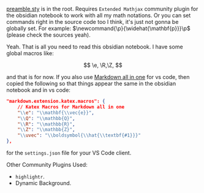 [preamble.sty](https://github.com/wei2912/obsidian-latex) is in the root. Requires `Extended Mathjax` community plugin for the obsidian notebook to work with all my math notations. Or you can set commands right in the source code too I think, it's just not gonna be globally set. For example: $\newcommand{\p}{\widehat{\mathbf{p}}}\p$ (please check the sources yeah). 

Yeah. That is all you need to read this obsidian notebook. I have some global macros like: 

$$
\e, \R,\Z, 
$$

and that is for now. If you also use [Markdown all in one](https://marketplace.visualstudio.com/items?itemName=yzhang.markdown-all-in-one) for vs code, then copied the following so that things appear the same in the obsidian notebook and in vs code: 

```json
"markdown.extension.katex.macros": {
	// Katex Macros for Markdown all in one
	"\\e": "\\mathbf{\\vec{e}}",
	"\\Q": "\\mathbb{Q}",
	"\\R": "\\mathbb{R}",
	"\\Z": "\\mathbb{Z}",
	"\\uvec": "\\boldsymbol{\\hat{\\textbf{#1}}}"
},
```

for the `settings.json` file for your VS Code client. 

Other Community Plugins Used: 
- `highlightr`. 
- Dynamic Background. 